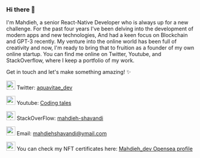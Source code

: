 ### Hi there 👋

I'm Mahdieh, a senior React-Native Developer who is always up for a new challenge. For the past four years I've been delving into the development of modern apps and new technologies, And had a keen focus on Blockchain and GPT-3 recently. My venture into the online world has been full of creativity and now, I'm ready to bring that to fruition as a founder of my own online startup. You can find me online on Twitter, Youtube, and StackOverflow, where I keep a portfolio of my work. 

Get in touch and let's make something amazing! ✨


<img src="https://user-images.githubusercontent.com/38426652/212897035-ee0bbc5d-1a72-4560-93a8-538cabafde9a.png" alt="twitter-icon" width="24" /> Twitter: [aquavitae_dev](https://twitter.com/aquavitae_dev)

<img src="https://user-images.githubusercontent.com/38426652/212897104-02100201-f799-4fd1-aad3-528bba3e7b52.png" alt="youtube-icon" width="24" /> Youtube: [Coding tales](https://www.youtube.com/channel/UCa-27TXJq9UhU0GsVeCggQA)

<img src="https://user-images.githubusercontent.com/38426652/212897157-ad96f5df-62ab-447c-975d-4c9763ed7f7c.png" alt="stackoverflow-icon" width="24" /> StackOverFlow: [mahdieh-shavandi](https://stackoverflow.com/users/8898138/mahdieh-shavandi)

<img src="https://user-images.githubusercontent.com/38426652/212897483-a699e989-c2b6-4238-903b-4aa78fac53e5.png" alt="email-icon" width="24" /> Email: [mahdiehshavandi@ymail.com](mailto:mahdiehshavandi@ymail.com)

<img src="https://user-images.githubusercontent.com/38426652/212899828-ae702e98-2075-4946-a0bf-a7a2701962f4.png" alt="certificates-icon" width="24" /> You can check my NFT certificates here: [Mahdieh_dev Opensea profile](https://opensea.io/Mahdieh_dev)

<!--
**mahdieh-dev/mahdieh-dev** is a ✨ _special_ ✨ repository because its `README.md` (this file) appears on your GitHub profile.

Here are some ideas to get you started:

- 🔭 I’m currently working on ...
- 🌱 I’m currently learning ...
- 👯 I’m looking to collaborate on ...
- 🤔 I’m looking for help with ...
- 💬 Ask me about ...
- 📫 How to reach me: ...
- 😄 Pronouns: ...
- ⚡ Fun fact: ...
-->
